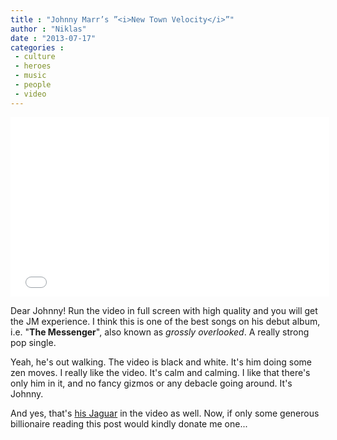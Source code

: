 ```yaml
---
title : "Johnny Marr’s ”<i>New Town Velocity</i>”"
author : "Niklas"
date : "2013-07-17"
categories : 
 - culture
 - heroes
 - music
 - people
 - video
---
```


<iframe width="510" height="287" src="//www.youtube-nocookie.com/embed/SXEc9WZ1bkY?rel=0" frameborder="0" allowfullscreen></iframe>

Dear Johnny! Run the video in full screen with high quality and you will get the JM experience. I think this is one of the best songs on his debut album, i.e. "**The Messenger**", also known as _grossly overlooked_. A really strong pop single.

Yeah, he's out walking. The video is black and white. It's him doing some zen moves. I really like the video. It's calm and calming. I like that there's only him in it, and no fancy gizmos or any debacle going around. It's Johnny.

And yes, that's [his Jaguar](https://www.fender.com/en-RU/series/artist/johnny-marr-jaguar-rosewood-fingerboard-olympic-white) in the video as well. Now, if only some generous billionaire reading this post would kindly donate me one...

